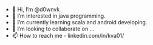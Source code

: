 - 👋 Hi, I’m @d0wnvk
- 👀 I’m interested in java programming.
- 🌱 I’m currently learning scala and android developing.
- 💞️ I’m looking to collaborate on ...
- 📫 How to reach me - linkedin.com/in/kva01/

<!---
d0wnvk/d0wnvk is a ✨ special ✨ repository because its `README.md` (this file) appears on your GitHub profile.
You can click the Preview link to take a look at your changes.
--->
